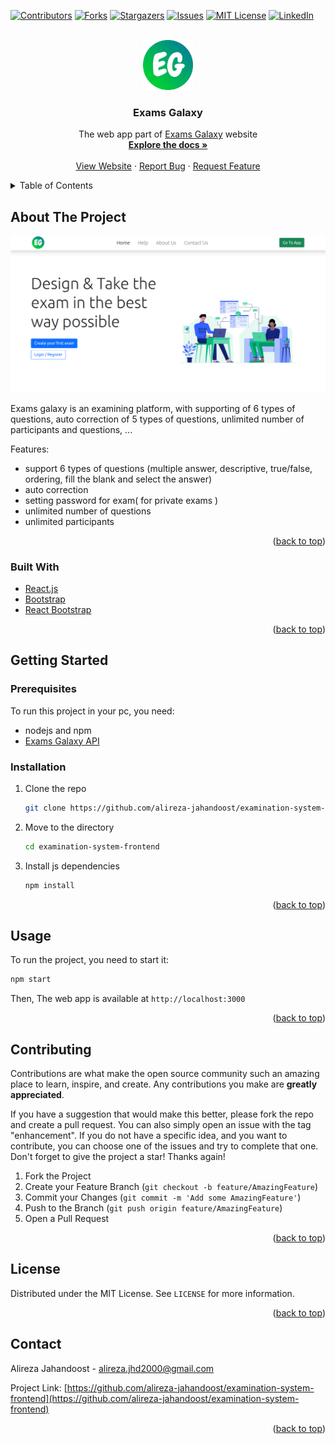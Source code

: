 <div id="top"></div>

<!-- PROJECT SHIELDS -->
<!--
*** I'm using markdown "reference style" links for readability.
*** Reference links are enclosed in brackets [ ] instead of parentheses ( ).
*** See the bottom of this document for the declaration of the reference variables
*** for contributors-url, forks-url, etc. This is an optional, concise syntax you may use.
*** https://www.markdownguide.org/basic-syntax/#reference-style-links
-->
[![Contributors][contributors-shield]][contributors-url]
[![Forks][forks-shield]][forks-url]
[![Stargazers][stars-shield]][stars-url]
[![Issues][issues-shield]][issues-url]
[![MIT License][license-shield]][license-url]
[![LinkedIn][linkedin-shield]][linkedin-url]



<!-- PROJECT LOGO -->
<br />
<div align="center">
  <a href="https://examsgalaxy.com">
    <img src="https://github.com/alireza-jahandoost/examination-system-frontend/blob/main/public/favicon.ico" alt="Logo" width="80" height="80">
  </a>

  <h3 align="center">Exams Galaxy</h3>

  <p align="center">
      The web app part of <a href="https://examsgalaxy.com">Exams Galaxy</a> website    
    <br />
    <a href="https://github.com/alireza-jahandoost/examination-system-frontend"><strong>Explore the docs »</strong></a>
    <br />
    <br />
        <a href="https://examsgalaxy.com/">View Website</a>
    ·
    <a href="https://github.com/alireza-jahandoost/examination-system-frontend/issues">Report Bug</a>
    ·
    <a href="https://github.com/alireza-jahandoost/examination-system-frontend/issues">Request Feature</a>
  </p>
</div>



<!-- TABLE OF CONTENTS -->
<details>
  <summary>Table of Contents</summary>
  <ol>
    <li>
      <a href="#about-the-project">About The Project</a>
      <ul>
        <li><a href="#built-with">Built With</a></li>
      </ul>
    </li>
    <li>
      <a href="#getting-started">Getting Started</a>
      <ul>
        <li><a href="#prerequisites">Prerequisites</a></li>
        <li><a href="#installation">Installation</a></li>
      </ul>
    </li>
    <li><a href="#usage">Usage</a></li>
    <li><a href="#roadmap">Roadmap</a></li>
    <li><a href="#contributing">Contributing</a></li>
    <li><a href="#license">License</a></li>
    <li><a href="#contact">Contact</a></li>
    <li><a href="#acknowledgments">Acknowledgments</a></li>
  </ol>
</details>



<!-- ABOUT THE PROJECT -->
## About The Project

<div align="center">
  <a href="https://alirezajahandoost.com">
    <img src="https://github.com/alireza-jahandoost/Examination-System/blob/main/images/screenshot.png" alt="Screenshot of project">
  </a>
</div>

Exams galaxy is an examining platform, with supporting of 6 types of questions, auto correction of 5 types of questions, unlimited number of participants and questions, ...

Features:
* support 6 types of questions (multiple answer, descriptive, true/false, ordering, fill the blank and select the answer)
* auto correction
* setting password for exam( for private exams )
* unlimited number of questions
* unlimited participants

<p align="right">(<a href="#top">back to top</a>)</p>



### Built With

* [React.js](https://reactjs.org/)
* [Bootstrap](https://getbootstrap.com)
* [React Bootstrap](https://react-bootstrap.github.io/)

<p align="right">(<a href="#top">back to top</a>)</p>



<!-- GETTING STARTED -->
## Getting Started

### Prerequisites

To run this project in your pc, you need:
* nodejs and npm
* [Exams Galaxy API](https://github.com/alireza-jahandoost/Examination-System)

### Installation

1. Clone the repo
   ```sh
   git clone https://github.com/alireza-jahandoost/examination-system-frontend
   ```
2. Move to the directory
   ```sh
   cd examination-system-frontend
   ```
3. Install js dependencies
   ```sh
   npm install
   ```

<p align="right">(<a href="#top">back to top</a>)</p>



<!-- USAGE EXAMPLES -->
## Usage

To run the project, you need to start it:
   ```sh
   npm start
   ```
Then, The web app is available at `http://localhost:3000`

<p align="right">(<a href="#top">back to top</a>)</p>



<!-- ROADMAP -->
<!-- ## Roadmap

- [x] customizable `About me` and `Contact me` sections
- [x] unlimited number of projects to include
- [x] categorizing projects in project sections
- [x] add unlimited number of skills
- [x] categorizing skills into `Fluented` and `Familiar` categories
- [x] filtering projects by skills or project sections
- [x] search in projects
- [ ] supporting of having a blog
- [ ] showing the pdf version of pdf in landing page
- [ ] add a form in `Contact me` section to communicate easier
- [ ] supporting rtl
- [ ] supporting multi languages

See the [open issues](https://github.com/alireza-jahandoost/Portfolio/issues) for a full list of proposed features (and known issues).

<p align="right">(<a href="#top">back to top</a>)</p> -->



<!-- CONTRIBUTING -->
## Contributing

Contributions are what make the open source community such an amazing place to learn, inspire, and create. Any contributions you make are **greatly appreciated**.

If you have a suggestion that would make this better, please fork the repo and create a pull request. You can also simply open an issue with the tag "enhancement".
If you do not have a specific idea, and you want to contribute, you can choose one of the issues and try to complete that one.
Don't forget to give the project a star! Thanks again!

1. Fork the Project
2. Create your Feature Branch (`git checkout -b feature/AmazingFeature`)
3. Commit your Changes (`git commit -m 'Add some AmazingFeature'`)
4. Push to the Branch (`git push origin feature/AmazingFeature`)
5. Open a Pull Request

<p align="right">(<a href="#top">back to top</a>)</p>



<!-- LICENSE -->
## License

Distributed under the MIT License. See `LICENSE` for more information.

<p align="right">(<a href="#top">back to top</a>)</p>



<!-- CONTACT -->
## Contact

Alireza Jahandoost - alireza.jhd2000@gmail.com

Project Link: [https://github.com/alireza-jahandoost/examination-system-frontend](https://github.com/alireza-jahandoost/examination-system-frontend)

<p align="right">(<a href="#top">back to top</a>)</p>

<!-- MARKDOWN LINKS & IMAGES -->
<!-- https://www.markdownguide.org/basic-syntax/#reference-style-links -->
[contributors-shield]: https://img.shields.io/github/contributors/alireza-jahandoost/examination-system-frontend.svg?style=for-the-badge
[contributors-url]: https://github.com/alireza-jahandoost/examination-system-frontend/graphs/contributors
[forks-shield]: https://img.shields.io/github/forks/alireza-jahandoost/examination-system-frontend.svg?style=for-the-badge
[forks-url]: https://github.com/alireza-jahandoost/examination-system-frontend/network/members
[stars-shield]: https://img.shields.io/github/stars/alireza-jahandoost/examination-system-frontend?style=for-the-badge
[stars-url]: https://github.com/alireza-jahandoost/examination-system-frontend/stargazers
[issues-shield]: https://img.shields.io/github/issues/alireza-jahandoost/examination-system-frontend.svg?style=for-the-badge
[issues-url]: https://github.com/alireza-jahandoost/examination-system-frontend/issues
[license-shield]: https://img.shields.io/github/license/alireza-jahandoost/examination-system-frontend.svg?style=for-the-badge
[license-url]: https://github.com/alireza-jahandoost/examination-system-frontend/blob/master/LICENSE
[linkedin-shield]: https://img.shields.io/badge/-LinkedIn-black.svg?style=for-the-badge&logo=linkedin&colorB=555
[linkedin-url]: https://www.linkedin.com/in/alireza-jahandoost
[product-screenshot]: https://github.com/alireza-jahandoost/Examination-System/blob/main/images/screenshot.png
